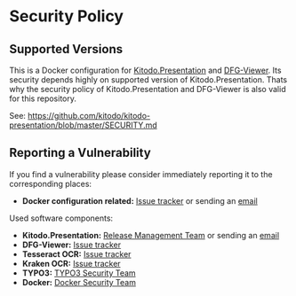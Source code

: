 # Security Policy

## Supported Versions

This is a Docker configuration for [Kitodo.Presentation](https://github.com/kitodo/kitodo-presentation) and [DFG-Viewer](https://github.com/slub/dfg-viewer). Its security depends highly on supported version of Kitodo.Presentation. Thats why the security policy of Kitodo.Presentation and DFG-Viewer is also valid for this repository.

See: https://github.com/kitodo/kitodo-presentation/blob/master/SECURITY.md

## Reporting a Vulnerability

If you find a vulnerability please consider immediately reporting it to the corresponding places:

  - **Docker configuration related:** [Issue tracker](https://github.com/UB-Mannheim/kitodo-presentation-docker/issues) or sending an [email](mailto:info@bib.uni-mannheim.de)

Used software components:

  - **Kitodo.Presentation:** [Release Management Team](https://github.com/orgs/kitodo/teams/kitodo-presentation-maintainers) or sending an [email](mailto:security@kitodo.org)
  - **DFG-Viewer:** [Issue tracker](https://github.com/slub/dfg-viewer/issues)
  - **Tesseract OCR:** [Issue tracker](https://github.com/tesseract-ocr/tesseract/issues)
  - **Kraken OCR:** [Issue tracker](https://github.com/mittagessen/kraken/issues)
  - **TYPO3:** [TYPO3 Security Team](https://typo3.org/community/teams/security/)
  - **Docker:** [Docker Security Team](https://www.docker.com/trust-center/security)
